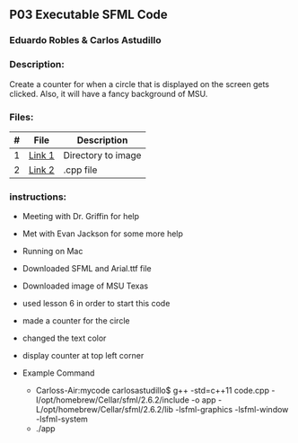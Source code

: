 
## P03 Executable SFML Code
### Eduardo Robles & Carlos Astudillo
### Description:

Create a counter for when a circle that is displayed on the screen gets clicked. Also, it will have a fancy background of MSU.
 
### Files:

|  #  |  File  |  Description  |
| :---: | ---------------- | -------------------------------------------------- |
|  1  |  [Link 1](https://github.com/EduardoMSU/OOP-2143/blob/main/Assignments/08-P02B/knucklebones)  |  Directory to image  |
|  2  |  [Link 2](https://github.com/EduardoMSU/OOP-2143/blob/main/Assignments/08-P02B/knucklebones)  |  .cpp file  |

### instructions:
- Meeting with Dr. Griffin for help
- Met with Evan Jackson for some more help
- Running on Mac
- Downloaded SFML and Arial.ttf file
- Downloaded image of MSU Texas
- used lesson 6 in order to start this code
- made a counter for the circle
- changed the text color
- display counter at top left corner 

- Example Command
  -  Carloss-Air:mycode carlosastudillo$ g++ -std=c++11 code.cpp -I/opt/homebrew/Cellar/sfml/2.6.2/include -o app -L/opt/homebrew/Cellar/sfml/2.6.2/lib -lsfml-graphics -lsfml-window -lsfml-system
  -  ./app
